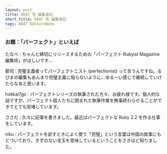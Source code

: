 ```yaml
---
layout: post
title: 0047 号 編集後記
short_title: 0047 号 編集後記
tags: 0047 EditorsNote
---
```



### お題：「パーフェクト」といえば

たなべ
:  ちゃんと締切にリリースするための「パーフェクト Rubyist Magazine 編集術」がほしいです...

郡司
:  完璧主義者ってパーフェクトニスト (perfectionist) って言うんですね。るびまの編集もあんまり完璧主義に陥らないように、ゆるーい感じで継続していけたらなあと思います。

hokkai7go
:  パーフェクトシリーズの執筆された方々、お疲れ様です。個人的な話ですが、パーフェクト超人たちに囲まれた執筆作業を無事終わらせることができてとても安堵しています。

ささだ
:  久々に記事を書きました。最近はパーフェクトな Ruby 2.2 を作る仕事をしています。

niku
:  パーフェクトを訳すときによく使う「完璧」という言葉は中国の故事にもとづいており、きずのない宝玉を意味しているということをさきほど知りました。


